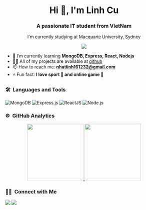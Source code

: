 <h1 align="center">Hi 👋, I'm Linh Cu</h1>
<h3 align="center">A passionate IT student from VietNam</h3>
<p align="center">I'm currently studying at Macquarie University, Sydney</p>
	
<p align="center">
  <img src="https://komarev.com/ghpvc/?username=hoanglonggap00&color=brightgreen&style=plastic">
</p>

- 🌱 I’m currently learning **MongoDB, Express, React, Nodejs**
- 👨‍💻 All of my projects are available at [github](https://github.com/hoanglonggap00?tab=repositories)
- 📫 How to reach me: **nhatlinh161232@gmail.com**
- ⚡ Fun fact: **I love sport 🏀 and online game 🔫**

### 🛠 &nbsp;Languages and Tools
![MongoDB](https://img.shields.io/badge/MongoDB-4EA94B?style=for-the-badge&logo=mongodb&logoColor=white)
![Express.js](https://img.shields.io/badge/Express.js-000000?style=for-the-badge&logo=express&logoColor=white)
![ReactJS](https://img.shields.io/badge/React-20232A?style=for-the-badge&logo=react&logoColor=61DAFB)
![Node.js](https://img.shields.io/badge/Node.js-339933?style=for-the-badge&logo=nodedotjs&logoColor=white)

### ⚙️ &nbsp;GitHub Analytics

<p align="center">
  <a href="https://github.com/linhcu1612">
    <img height="180em" src="https://github-readme-stats-eight-theta.vercel.app/api?username=linhcu1612&show_icons=true&theme=algolia&include_all_commits=true&count_private=true"/>
    <img height="180em" src="https://github-readme-stats-eight-theta.vercel.app/api/top-langs/?username=linhcu1612&layout=compact&langs_count=8&theme=algolia"/>
  </a>
</p>

### 🤝🏻 &nbsp;Connect with Me

<a href="https://www.linkedin.com/in/linh-nhat-67b105193/"><img src="https://img.shields.io/badge/-linhnhat-0077B5?style=flat&logo=Linkedin&logoColor=white"/></a>
<a href="mailto:nhatlinh161232@gmail.com"><img src="https://img.shields.io/badge/-nhatlinh161232@gmail.com-D14836?style=flat&logo=Gmail&logoColor=white"/></a>
